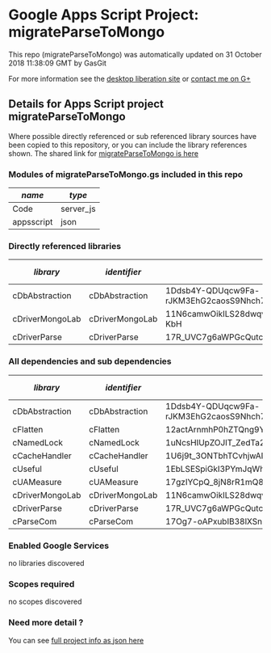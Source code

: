 # Google Apps Script Project: migrateParseToMongo
This repo (migrateParseToMongo) was automatically updated on 31 October 2018 11:38:09 GMT by GasGit

For more information see the [desktop liberation site](http://ramblings.mcpher.com/Home/excelquirks/drivesdk/gettinggithubready "desktop liberation") or [contact me on G+](https://plus.google.com/+BruceMcpherson "Bruce McPherson - GDE")
## Details for Apps Script project migrateParseToMongo
Where possible directly referenced or sub referenced library sources have been copied to this repository, or you can include the library references shown. 
The shared link for [migrateParseToMongo is here](https://script.google.com/d/1k11AuDaQ25j2f-WVFp0DAnt0PkT2lPy3pl2fDcdTFO-98gDFCt4MDovK/edit?usp=sharing "open in the GAS IDE")

### Modules of migrateParseToMongo.gs included in this repo
*name*|*type*
--- | --- 
Code| server_js
appsscript| json
### Directly referenced libraries
*library*|*identifier*|*key*|*version*|*dev mode*|*source*|
--- | --- | --- | --- | --- | --- 
cDbAbstraction| cDbAbstraction|1Ddsb4Y-QDUqcw9Fa-rJKM3EhG2caosS9Nhch7vnQWXP7qkaMmb1wjmTl|41|no|[here](libraries/cDbAbstraction "library source")
cDriverMongoLab| cDriverMongoLab|11N6camwOikILS28dwqvIlv44D1y0JMCTL9IeeUKkDV1amGvjWIeg-KbH|6|no|[here](libraries/cDriverMongoLab "library source")
cDriverParse| cDriverParse|17R_UVC7g6aWPGcQutcEK5e2o1YRJOXp2AA_qgv52qGcivryrEpiM_x9O|9|no|[here](libraries/cDriverParse "library source")
### All dependencies and sub dependencies
*library*|*identifier*|*key*|*version*|*dev mode*|*source*|
--- | --- | --- | --- | --- | --- 
cDbAbstraction| cDbAbstraction|1Ddsb4Y-QDUqcw9Fa-rJKM3EhG2caosS9Nhch7vnQWXP7qkaMmb1wjmTl|41|no|[here](libraries/cDbAbstraction "library source")
cFlatten| cFlatten|12actArnmhP0hZTQng9Ysav1ZA3xfrkm1JA024mxDx4x4MEcPlc8Y2YDY|9|no|[here](libraries/cFlatten "library source")
cNamedLock| cNamedLock|1uNcsHIUpZOJIT_ZedTa2mBE_gqCo0mH5OrNJMk4NWdyCNHQfiQjYXZ6u|15|no|[here](libraries/cNamedLock "library source")
cCacheHandler| cCacheHandler|1U6j9t_3ONTbhTCvhjwANMcEXeHXr4shgzTG0ZrRnDYLcFl3_IH2b2eAY|15|no|[here](libraries/cCacheHandler "library source")
cUseful| cUseful|1EbLSESpiGkI3PYmJqWh3-rmLkYKAtCNPi1L2YCtMgo2Ut8xMThfJ41Ex|32|no|[here](libraries/cUseful "library source")
cUAMeasure| cUAMeasure|17gzIYCpQ_8jN8rR1mQ8POa5VS5C4TYTiDuEIlpEMQmRGe2S51MvKf2LO|6|no|[here](libraries/cUAMeasure "library source")
cDriverMongoLab| cDriverMongoLab|11N6camwOikILS28dwqvIlv44D1y0JMCTL9IeeUKkDV1amGvjWIeg-KbH|6|no|[here](libraries/cDriverMongoLab "library source")
cDriverParse| cDriverParse|17R_UVC7g6aWPGcQutcEK5e2o1YRJOXp2AA_qgv52qGcivryrEpiM_x9O|9|no|[here](libraries/cDriverParse "library source")
cParseCom| cParseCom|17Og7-oAPxubIB38lXSniOMcMWkH9I9FxOaLIeIeAACg__QaVxld-UHIb|16|no|[here](libraries/cParseCom "library source")
### Enabled Google Services
no libraries discovered
### Scopes required
no scopes discovered
### Need more detail ?
You can see [full project info as json here](info.json)
